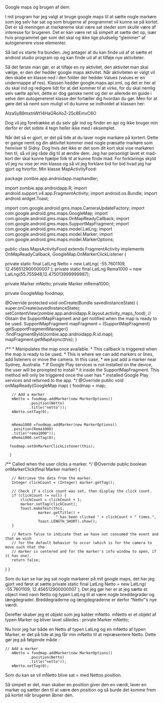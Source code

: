 Google maps og brugen af dem. 


I mit program har jeg valgt at bruge google maps til at sætte nogle markøre som jeg selv har sat og som brugerne af programmet vil kunne se på kortet. Det er så meningen at markørerne skal være sat steder som skulle være af interesse for brugeren. 
Det er kan være ret så simpelt at sætte det op, især hvis programmet gør som det skal og ikke lige pludselig “glemmer” af autogenerere visse elementer. 

Så lad os starte fra bunden. Jeg antager at du kan finde ud af at sætte et android studio program op og kan finde ud af at tilføje nye aktiviteter. 

Så det første man gør, er at tilføje en ny aktivitet, den aktivitet man skal vælge, er den der hedder google maps aktivitet. Når aktiviteten er valgt vil den skabe en klasse ned i den folder der hedder Values (values er en undermappe af res). Klassen hedder google.maps.api.xml, og det er her at du skal ind og redigere lidt for at det kommer til at virke, for du skal nemlig selv sætte api’en, dette er dog ganske nemt og der er allerede en guide i selve den autogenereret klasse der fortæller dig hvordan du gør. Men for at gøre det så nemt som muligt vil du kunne se indholdet at klassen her:  <resources>
   <!--
   TODO: Before you run your application, you need a Google Maps API key.

   To get one, follow this link, follow the directions and press "Create" at the end:

   https://console.developers.google.com/flows/enableapi?apiid=maps_android_backend&keyType=CLIENT_SIDE_ANDROID&r=EF:B4:05:88:B9:BE:46:56:F8:05:D2:75:66:48:17:7E:E5:B5:6A:B0%3Bandroid.app.androidapp.maphandler

   You can also add your credentials to an existing key, using these values:

   Package name:
   EF:B4:05:88:B9:BE:46:56:F8:05:D2:75:66:48:17:7E:E5:B5:6A:B0

   SHA-1 certificate fingerprint:
   EF:B4:05:88:B9:BE:46:56:F8:05:D2:75:66:48:17:7E:E5:B5:6A:B0

   Alternatively, follow the directions here:
   https://developers.google.com/maps/documentation/android/start#get-key

   Once you have your key (it starts with "AIza"), replace the "google_maps_key"
   string in this file.
   -->
   <string name="google_maps_key" templateMergeStrategy="preserve" translatable="false">AIzaSyB9mxtnWt14HaGRoXoZ-25c8EmxC6O</string>
</resources>

Dog vil jeg foretrække at du selv går ind og finder en api og ikke bruger min derfor er det sidste 4 tegn heller ikke med i eksemplet.

Når det så er gjort, er det på tide at du laver nogle markøre på kortert. Dette er gange nemt og din aktivitet kommer med nogle præsatte markøre som henviser til Sidny. Dog hvis det ikke er det som dit kort skal vise markøren hen til, så vil jeg råde dig til at ændre dem. Jeg har personligt lavet et mad-kort der skal kunne hjælpe folk til at kunne finde mad.
For forklarings skyld vil jeg nu vise jer min klasse og så vil jeg forklare bid for bid hvad jeg har gjort og hvorfor. 
Min klasse MapActivityFood:    

package zombie.app.androidapp.maphandler;

import zombie.app.androidapp.R;
import android.support.v4.app.FragmentActivity;
import android.os.Bundle;
import android.widget.Toast;

import com.google.android.gms.maps.CameraUpdateFactory;
import com.google.android.gms.maps.GoogleMap;
import com.google.android.gms.maps.OnMapReadyCallback;
import com.google.android.gms.maps.SupportMapFragment;
import com.google.android.gms.maps.model.LatLng;
import com.google.android.gms.maps.model.Marker;
import com.google.android.gms.maps.model.MarkerOptions;

public class MapsActivityFood extends FragmentActivity implements OnMapReadyCallback, GoogleMap.OnMarkerClickListener {


   private static final LatLng Netto = new LatLng( -55.7601109, 12.456512900000007 );
   private static final LatLng Rema1000 = new LatLng(55.755948,12.475013999999987);

   private Marker mNetto;
   private Marker mRema1000;

   private GoogleMap foodmap;

   @Override
   protected void onCreate(Bundle savedInstanceState) {
       super.onCreate(savedInstanceState);
       setContentView(zombie.app.androidapp.R.layout.activity_maps_food);
       // Obtain the SupportMapFragment and get notified when the map is ready to be used.
       SupportMapFragment mapFragment = (SupportMapFragment) getSupportFragmentManager()
               .findFragmentById(zombie.app.androidapp.R.id.map);
       mapFragment.getMapAsync(this);
   }


   /**
    * Manipulates the map once available.
    * This callback is triggered when the map is ready to be used.
    * This is where we can add markers or lines, add listeners or move the camera. In this case,
    * we just add a marker near Sydney, Australia.
    * If Google Play services is not installed on the device, the user will be prompted to install
    * it inside the SupportMapFragment. This method will only be triggered once the user has
    * installed Google Play services and returned to the app.
    */
   @Override
   public void onMapReady(GoogleMap map) {
     foodmap = map;



       // Add a marker
       mNetto = foodmap.addMarker(new MarkerOptions()
               .position(Netto)
               .title("netto"));
       mNetto.setTag(0);


       mRema1000 =foodmap.addMarker(new MarkerOptions()
       .position(Rema1000)
       .title("rema1000"));
       mRema1000.setTag(0);

      foodmap.setOnMarkerClickListener(this);

      }

   /** Called when the user clicks a marker. */
   @Override
   public boolean onMarkerClick(final Marker marker) {

       // Retrieve the data from the marker.
       Integer clickCount = (Integer) marker.getTag();

       // Check if a click count was set, then display the click count.
       if (clickCount != null) {
           clickCount = clickCount + 1;
           marker.setTag(clickCount);
           Toast.makeText(this,
                   marker.getTitle() +
                           " has been clicked " + clickCount + " times.",
                   Toast.LENGTH_SHORT).show();
       }

       // Return false to indicate that we have not consumed the event and that we wish
       // for the default behavior to occur (which is for the camera to move such that the
       // marker is centered and for the marker's info window to open, if it has one).
       return false;
   }
}


Som du kan se har jeg sat nogle markører på mit google maps, det har jeg gjort ved først at sætte    private static final LatLng Netto = new LatLng( -55.7601109, 12.456512900000007 ); 
Det jeg gør her er at jeg sætte et object med navn Netto og typen LatLng til at være nogle breddegrader og længdegrader. Breddegraderne og længdegraderne er derfor “Netto”’s nye værdi. 

Derefter skaber jeg et objekt som jeg kalder mNetto. mNetto er et objekt af typen Marker og bliver lavet således : 
   private Marker mNetto;

Nu hvor jeg har både en Netto af typen LatLng og en mNetto af typen Marker, er det på tide at jeg får min mNetto til at repræsentere Netto. Dette gør jeg på følgende måde :
 
    // Add a marker
       mNetto = foodmap.addMarker(new MarkerOptions()
               .position(Netto)
               .title("netto"));
       mNetto.setTag(0);

Som du kan se vil mNetto blive sat = med Nettos position. 

Så simpelt er det, man skaber en position giver den en værdi, laver en markør og sætter den til at være den position og så burde det komme frem på kortet når brugeren åbner den. 

